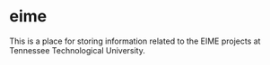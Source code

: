# eime

This is a place for storing information related to the EIME projects at Tennessee Technological University.
